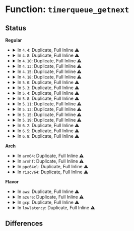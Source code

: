 # Function: <code>timerqueue_getnext</code>

## Status
<b>Regular</b>
<ul>
<li>
<details>
<summary>In <code>4.4</code>: Duplicate, Full Inline ⚠️</summary>

**Collision:** Static Duplication

**Inline:** Full

**Transformation:** False

**Instances:**

```
In kernel/time/hrtimer.c (0)
Location: include/linux/timerqueue.h:35
Inline: True
```
```
In kernel/time/timer_list.c (0)
Location: include/linux/timerqueue.h:35
Inline: True
```
```
In kernel/time/alarmtimer.c (0)
Location: include/linux/timerqueue.h:35
Inline: True
```
```
In drivers/rtc/interface.c (0)
Location: include/linux/timerqueue.h:35
Inline: True
```
</details>
</li>
<li>
<details>
<summary>In <code>4.8</code>: Duplicate, Full Inline ⚠️</summary>

**Collision:** Static Duplication

**Inline:** Full

**Transformation:** False

**Instances:**

```
In kernel/time/hrtimer.c (0)
Location: include/linux/timerqueue.h:35
Inline: True
```
```
In kernel/time/timer_list.c (0)
Location: include/linux/timerqueue.h:35
Inline: True
```
```
In kernel/time/alarmtimer.c (0)
Location: include/linux/timerqueue.h:35
Inline: True
```
```
In drivers/rtc/interface.c (0)
Location: include/linux/timerqueue.h:35
Inline: True
```
</details>
</li>
<li>
<details>
<summary>In <code>4.10</code>: Duplicate, Full Inline ⚠️</summary>

**Collision:** Static Duplication

**Inline:** Full

**Transformation:** False

**Instances:**

```
In kernel/time/hrtimer.c (0)
Location: include/linux/timerqueue.h:35
Inline: True
```
```
In kernel/time/timer_list.c (0)
Location: include/linux/timerqueue.h:35
Inline: True
```
```
In kernel/time/alarmtimer.c (0)
Location: include/linux/timerqueue.h:35
Inline: True
```
```
In drivers/rtc/interface.c (0)
Location: include/linux/timerqueue.h:35
Inline: True
```
</details>
</li>
<li>
<details>
<summary>In <code>4.13</code>: Duplicate, Full Inline ⚠️</summary>

**Collision:** Static Duplication

**Inline:** Full

**Transformation:** False

**Instances:**

```
In kernel/time/hrtimer.c (0)
Location: include/linux/timerqueue.h:35
Inline: True
```
```
In kernel/time/timer_list.c (0)
Location: include/linux/timerqueue.h:35
Inline: True
```
```
In kernel/time/alarmtimer.c (0)
Location: include/linux/timerqueue.h:35
Inline: True
```
```
In drivers/rtc/interface.c (0)
Location: include/linux/timerqueue.h:35
Inline: True
```
</details>
</li>
<li>
<details>
<summary>In <code>4.15</code>: Duplicate, Full Inline ⚠️</summary>

**Collision:** Static Duplication

**Inline:** Full

**Transformation:** False

**Instances:**

```
In kernel/time/hrtimer.c (0)
Location: include/linux/timerqueue.h:36
Inline: True
```
```
In kernel/time/timer_list.c (0)
Location: include/linux/timerqueue.h:36
Inline: True
```
```
In kernel/time/alarmtimer.c (0)
Location: include/linux/timerqueue.h:36
Inline: True
```
```
In drivers/rtc/interface.c (0)
Location: include/linux/timerqueue.h:36
Inline: True
```
</details>
</li>
<li>
<details>
<summary>In <code>4.18</code>: Duplicate, Full Inline ⚠️</summary>

**Collision:** Static Duplication

**Inline:** Full

**Transformation:** False

**Instances:**

```
In kernel/time/hrtimer.c (0)
Location: include/linux/timerqueue.h:36
Inline: True
```
```
In kernel/time/timer_list.c (0)
Location: include/linux/timerqueue.h:36
Inline: True
```
```
In kernel/time/alarmtimer.c (0)
Location: include/linux/timerqueue.h:36
Inline: True
```
```
In drivers/rtc/interface.c (0)
Location: include/linux/timerqueue.h:36
Inline: True
```
</details>
</li>
<li>
<details>
<summary>In <code>5.0</code>: Duplicate, Full Inline ⚠️</summary>

**Collision:** Static Duplication

**Inline:** Full

**Transformation:** False

**Instances:**

```
In kernel/time/hrtimer.c (0)
Location: include/linux/timerqueue.h:36
Inline: True
```
```
In kernel/time/timer_list.c (0)
Location: include/linux/timerqueue.h:36
Inline: True
```
```
In kernel/time/alarmtimer.c (0)
Location: include/linux/timerqueue.h:36
Inline: True
```
```
In drivers/rtc/interface.c (0)
Location: include/linux/timerqueue.h:36
Inline: True
```
</details>
</li>
<li>
<details>
<summary>In <code>5.3</code>: Duplicate, Full Inline ⚠️</summary>

**Collision:** Static Duplication

**Inline:** Full

**Transformation:** False

**Instances:**

```
In kernel/time/hrtimer.c (0)
Location: include/linux/timerqueue.h:36
Inline: True
```
```
In kernel/time/timer_list.c (0)
Location: include/linux/timerqueue.h:36
Inline: True
```
```
In kernel/time/alarmtimer.c (0)
Location: include/linux/timerqueue.h:36
Inline: True
```
```
In drivers/rtc/interface.c (0)
Location: include/linux/timerqueue.h:36
Inline: True
```
</details>
</li>
<li>
<details>
<summary>In <code>5.4</code>: Duplicate, Full Inline ⚠️</summary>

**Collision:** Static Duplication

**Inline:** Full

**Transformation:** False

**Instances:**

```
In kernel/time/hrtimer.c (ffffffff81138c44)
Location: include/linux/timerqueue.h:34
Inline: True
Inline callers:
  - kernel/time/hrtimer.c:hrtimers_dead_cpu
  - kernel/time/hrtimer.c:__hrtimer_run_queues
  - kernel/time/hrtimer.c:__hrtimer_next_event_base
```
```
In kernel/time/timer_list.c (ffffffff8113dd77)
Location: include/linux/timerqueue.h:34
Inline: True
Inline callers:
  - kernel/time/timer_list.c:print_cpu
```
```
In kernel/time/alarmtimer.c (ffffffff8113f5ae)
Location: include/linux/timerqueue.h:34
Inline: True
Inline callers:
  - kernel/time/alarmtimer.c:alarmtimer_suspend
```
```
In kernel/time/posix-cpu-timers.c (ffffffff81142dbf)
Location: include/linux/timerqueue.h:34
Inline: True
Inline callers:
  - kernel/time/posix-cpu-timers.c:collect_posix_cputimers
  - kernel/time/posix-cpu-timers.c:cleanup_timers
  - kernel/time/posix-cpu-timers.c:cleanup_timers
  - kernel/time/posix-cpu-timers.c:cleanup_timers
```
```
In drivers/rtc/interface.c (ffffffff81867ef7)
Location: include/linux/timerqueue.h:34
Inline: True
Inline callers:
  - drivers/rtc/interface.c:rtc_timer_do_work
  - drivers/rtc/interface.c:rtc_timer_enqueue
```
</details>
</li>
<li>
<details>
<summary>In <code>5.8</code>: Duplicate, Full Inline ⚠️</summary>

**Collision:** Static Duplication

**Inline:** Full

**Transformation:** False

**Instances:**

```
In kernel/time/hrtimer.c (ffffffff81147b2c)
Location: include/linux/timerqueue.h:34
Inline: True
Inline callers:
  - kernel/time/hrtimer.c:hrtimers_dead_cpu
  - kernel/time/hrtimer.c:__hrtimer_run_queues
  - kernel/time/hrtimer.c:__hrtimer_next_event_base
```
```
In kernel/time/timer_list.c (ffffffff8114ce0e)
Location: include/linux/timerqueue.h:34
Inline: True
Inline callers:
  - kernel/time/timer_list.c:print_active_timers
```
```
In kernel/time/alarmtimer.c (ffffffff8114f311)
Location: include/linux/timerqueue.h:34
Inline: True
Inline callers:
  - kernel/time/alarmtimer.c:alarmtimer_suspend
```
```
In kernel/time/posix-cpu-timers.c (ffffffff811529b3)
Location: include/linux/timerqueue.h:34
Inline: True
Inline callers:
  - kernel/time/posix-cpu-timers.c:collect_posix_cputimers
  - kernel/time/posix-cpu-timers.c:posix_cpu_timers_exit_group
  - kernel/time/posix-cpu-timers.c:posix_cpu_timers_exit_group
  - kernel/time/posix-cpu-timers.c:posix_cpu_timers_exit_group
  - kernel/time/posix-cpu-timers.c:posix_cpu_timers_exit
  - kernel/time/posix-cpu-timers.c:posix_cpu_timers_exit
  - kernel/time/posix-cpu-timers.c:posix_cpu_timers_exit
```
```
In drivers/rtc/interface.c (ffffffff8193bdd1)
Location: include/linux/timerqueue.h:34
Inline: True
Inline callers:
  - drivers/rtc/interface.c:rtc_timer_cancel
  - drivers/rtc/interface.c:rtc_timer_start
  - drivers/rtc/interface.c:rtc_timer_do_work
  - drivers/rtc/interface.c:rtc_timer_enqueue
```
</details>
</li>
<li>
<details>
<summary>In <code>5.11</code>: Duplicate, Full Inline ⚠️</summary>

**Collision:** Static Duplication

**Inline:** Full

**Transformation:** False

**Instances:**

```
In kernel/time/hrtimer.c (ffffffff81143fc1)
Location: include/linux/timerqueue.h:34
Inline: True
Inline callers:
  - kernel/time/hrtimer.c:hrtimers_dead_cpu
  - kernel/time/hrtimer.c:__hrtimer_run_queues
  - kernel/time/hrtimer.c:__hrtimer_next_event_base
```
```
In kernel/time/timer_list.c (ffffffff8114904e)
Location: include/linux/timerqueue.h:34
Inline: True
Inline callers:
  - kernel/time/timer_list.c:print_active_timers
```
```
In kernel/time/alarmtimer.c (ffffffff8114b525)
Location: include/linux/timerqueue.h:34
Inline: True
Inline callers:
  - kernel/time/alarmtimer.c:alarmtimer_suspend
```
```
In kernel/time/posix-cpu-timers.c (ffffffff8114ec13)
Location: include/linux/timerqueue.h:34
Inline: True
Inline callers:
  - kernel/time/posix-cpu-timers.c:collect_posix_cputimers
  - kernel/time/posix-cpu-timers.c:posix_cpu_timers_exit_group
  - kernel/time/posix-cpu-timers.c:posix_cpu_timers_exit_group
  - kernel/time/posix-cpu-timers.c:posix_cpu_timers_exit_group
  - kernel/time/posix-cpu-timers.c:posix_cpu_timers_exit
  - kernel/time/posix-cpu-timers.c:posix_cpu_timers_exit
  - kernel/time/posix-cpu-timers.c:posix_cpu_timers_exit
```
```
In drivers/rtc/interface.c (ffffffff81941d45)
Location: include/linux/timerqueue.h:34
Inline: True
Inline callers:
  - drivers/rtc/interface.c:rtc_timer_do_work
  - drivers/rtc/interface.c:rtc_timer_enqueue
```
</details>
</li>
<li>
<details>
<summary>In <code>5.13</code>: Duplicate, Full Inline ⚠️</summary>

**Collision:** Static Duplication

**Inline:** Full

**Transformation:** False

**Instances:**

```
In kernel/time/hrtimer.c (ffffffff81145151)
Location: include/linux/timerqueue.h:34
Inline: True
Inline callers:
  - kernel/time/hrtimer.c:hrtimers_dead_cpu
  - kernel/time/hrtimer.c:__hrtimer_run_queues
  - kernel/time/hrtimer.c:__hrtimer_next_event_base
```
```
In kernel/time/timer_list.c (ffffffff8114a619)
Location: include/linux/timerqueue.h:34
Inline: True
Inline callers:
  - kernel/time/timer_list.c:print_cpu
```
```
In kernel/time/alarmtimer.c (ffffffff8114c9d5)
Location: include/linux/timerqueue.h:34
Inline: True
Inline callers:
  - kernel/time/alarmtimer.c:alarmtimer_suspend
```
```
In kernel/time/posix-cpu-timers.c (ffffffff811500a3)
Location: include/linux/timerqueue.h:34
Inline: True
Inline callers:
  - kernel/time/posix-cpu-timers.c:collect_posix_cputimers
  - kernel/time/posix-cpu-timers.c:posix_cpu_timers_exit_group
  - kernel/time/posix-cpu-timers.c:posix_cpu_timers_exit_group
  - kernel/time/posix-cpu-timers.c:posix_cpu_timers_exit_group
  - kernel/time/posix-cpu-timers.c:posix_cpu_timers_exit
  - kernel/time/posix-cpu-timers.c:posix_cpu_timers_exit
  - kernel/time/posix-cpu-timers.c:posix_cpu_timers_exit
```
```
In drivers/rtc/interface.c (ffffffff8192581d)
Location: include/linux/timerqueue.h:34
Inline: True
Inline callers:
  - drivers/rtc/interface.c:rtc_timer_cancel
  - drivers/rtc/interface.c:rtc_timer_start
  - drivers/rtc/interface.c:rtc_timer_do_work
  - drivers/rtc/interface.c:rtc_timer_enqueue
```
</details>
</li>
<li>
<details>
<summary>In <code>5.15</code>: Duplicate, Full Inline ⚠️</summary>

**Collision:** Static Duplication

**Inline:** Full

**Transformation:** False

**Instances:**

```
In kernel/time/hrtimer.c (ffffffff811689df)
Location: include/linux/timerqueue.h:34
Inline: True
Inline callers:
  - kernel/time/hrtimer.c:hrtimers_dead_cpu
  - kernel/time/hrtimer.c:__hrtimer_run_queues
  - kernel/time/hrtimer.c:clock_was_set
  - kernel/time/hrtimer.c:__hrtimer_next_event_base
```
```
In kernel/time/timer_list.c (ffffffff8116e327)
Location: include/linux/timerqueue.h:34
Inline: True
Inline callers:
  - kernel/time/timer_list.c:print_cpu
```
```
In kernel/time/alarmtimer.c (ffffffff81170975)
Location: include/linux/timerqueue.h:34
Inline: True
Inline callers:
  - kernel/time/alarmtimer.c:alarmtimer_suspend
```
```
In kernel/time/posix-cpu-timers.c (ffffffff81174263)
Location: include/linux/timerqueue.h:34
Inline: True
Inline callers:
  - kernel/time/posix-cpu-timers.c:collect_posix_cputimers
  - kernel/time/posix-cpu-timers.c:posix_cpu_timers_exit_group
  - kernel/time/posix-cpu-timers.c:posix_cpu_timers_exit_group
  - kernel/time/posix-cpu-timers.c:posix_cpu_timers_exit_group
  - kernel/time/posix-cpu-timers.c:posix_cpu_timers_exit
  - kernel/time/posix-cpu-timers.c:posix_cpu_timers_exit
  - kernel/time/posix-cpu-timers.c:posix_cpu_timers_exit
```
```
In drivers/rtc/interface.c (ffffffff819c878d)
Location: include/linux/timerqueue.h:34
Inline: True
Inline callers:
  - drivers/rtc/interface.c:rtc_timer_cancel
  - drivers/rtc/interface.c:rtc_timer_start
  - drivers/rtc/interface.c:rtc_timer_do_work
  - drivers/rtc/interface.c:rtc_timer_enqueue
```
</details>
</li>
<li>
<details>
<summary>In <code>5.19</code>: Duplicate, Full Inline ⚠️</summary>

**Collision:** Static Duplication

**Inline:** Full

**Transformation:** False

**Instances:**

```
In kernel/time/hrtimer.c (ffffffff8119c52c)
Location: include/linux/timerqueue.h:34
Inline: True
Inline callers:
  - kernel/time/hrtimer.c:hrtimers_dead_cpu
  - kernel/time/hrtimer.c:__hrtimer_run_queues
  - kernel/time/hrtimer.c:clock_was_set
  - kernel/time/hrtimer.c:__hrtimer_next_event_base
```
```
In kernel/time/timer_list.c (ffffffff811a25ea)
Location: include/linux/timerqueue.h:34
Inline: True
Inline callers:
  - kernel/time/timer_list.c:print_cpu
```
```
In kernel/time/alarmtimer.c (ffffffff811a4f5c)
Location: include/linux/timerqueue.h:34
Inline: True
Inline callers:
  - kernel/time/alarmtimer.c:alarmtimer_suspend
```
```
In kernel/time/posix-cpu-timers.c (ffffffff811a8fa3)
Location: include/linux/timerqueue.h:34
Inline: True
Inline callers:
  - kernel/time/posix-cpu-timers.c:collect_posix_cputimers
  - kernel/time/posix-cpu-timers.c:posix_cpu_timers_exit_group
  - kernel/time/posix-cpu-timers.c:posix_cpu_timers_exit_group
  - kernel/time/posix-cpu-timers.c:posix_cpu_timers_exit_group
  - kernel/time/posix-cpu-timers.c:posix_cpu_timers_exit
  - kernel/time/posix-cpu-timers.c:posix_cpu_timers_exit
  - kernel/time/posix-cpu-timers.c:posix_cpu_timers_exit
```
```
In drivers/rtc/class.c (ffffffff81b259b7)
Location: include/linux/timerqueue.h:34
Inline: True
Inline callers:
  - drivers/rtc/class.c:rtc_device_release
```
```
In drivers/rtc/interface.c (ffffffff81b296d7)
Location: include/linux/timerqueue.h:34
Inline: True
Inline callers:
  - drivers/rtc/interface.c:rtc_timer_cancel
  - drivers/rtc/interface.c:rtc_timer_start
  - drivers/rtc/interface.c:rtc_timer_do_work
  - drivers/rtc/interface.c:rtc_timer_enqueue
```
</details>
</li>
<li>
<details>
<summary>In <code>6.2</code>: Duplicate, Full Inline ⚠️</summary>

**Collision:** Static Duplication

**Inline:** Full

**Transformation:** False

**Instances:**

```
In kernel/time/hrtimer.c (ffffffff811daefc)
Location: include/linux/timerqueue.h:34
Inline: True
Inline callers:
  - kernel/time/hrtimer.c:hrtimers_dead_cpu
  - kernel/time/hrtimer.c:__hrtimer_run_queues
  - kernel/time/hrtimer.c:clock_was_set
  - kernel/time/hrtimer.c:__hrtimer_next_event_base
```
```
In kernel/time/timer_list.c (ffffffff811e1b3a)
Location: include/linux/timerqueue.h:34
Inline: True
Inline callers:
  - kernel/time/timer_list.c:print_cpu
```
```
In kernel/time/alarmtimer.c (ffffffff811e486c)
Location: include/linux/timerqueue.h:34
Inline: True
Inline callers:
  - kernel/time/alarmtimer.c:alarmtimer_suspend
```
```
In kernel/time/posix-cpu-timers.c (ffffffff811e8e43)
Location: include/linux/timerqueue.h:34
Inline: True
Inline callers:
  - kernel/time/posix-cpu-timers.c:collect_posix_cputimers
  - kernel/time/posix-cpu-timers.c:posix_cpu_timers_exit_group
  - kernel/time/posix-cpu-timers.c:posix_cpu_timers_exit_group
  - kernel/time/posix-cpu-timers.c:posix_cpu_timers_exit_group
  - kernel/time/posix-cpu-timers.c:posix_cpu_timers_exit
  - kernel/time/posix-cpu-timers.c:posix_cpu_timers_exit
  - kernel/time/posix-cpu-timers.c:posix_cpu_timers_exit
```
```
In drivers/rtc/class.c (ffffffff81cb8f97)
Location: include/linux/timerqueue.h:34
Inline: True
Inline callers:
  - drivers/rtc/class.c:rtc_device_release
```
```
In drivers/rtc/interface.c (ffffffff81cbd2a7)
Location: include/linux/timerqueue.h:34
Inline: True
Inline callers:
  - drivers/rtc/interface.c:rtc_timer_cancel
  - drivers/rtc/interface.c:rtc_timer_start
  - drivers/rtc/interface.c:rtc_timer_do_work
  - drivers/rtc/interface.c:rtc_timer_enqueue
```
</details>
</li>
<li>
<details>
<summary>In <code>6.5</code>: Duplicate, Full Inline ⚠️</summary>

**Collision:** Static Duplication

**Inline:** Full

**Transformation:** False

**Instances:**

```
In kernel/time/hrtimer.c (ffffffff811ef452)
Location: include/linux/timerqueue.h:34
Inline: True
Inline callers:
  - kernel/time/hrtimer.c:hrtimers_dead_cpu
  - kernel/time/hrtimer.c:__hrtimer_run_queues
  - kernel/time/hrtimer.c:clock_was_set
  - kernel/time/hrtimer.c:__hrtimer_next_event_base
```
```
In kernel/time/timer_list.c (ffffffff811f609a)
Location: include/linux/timerqueue.h:34
Inline: True
Inline callers:
  - kernel/time/timer_list.c:print_cpu
```
```
In kernel/time/alarmtimer.c (ffffffff811f8ecc)
Location: include/linux/timerqueue.h:34
Inline: True
Inline callers:
  - kernel/time/alarmtimer.c:alarmtimer_suspend
```
```
In kernel/time/posix-cpu-timers.c (ffffffff811fd41c)
Location: include/linux/timerqueue.h:34
Inline: True
Inline callers:
  - kernel/time/posix-cpu-timers.c:collect_posix_cputimers
  - kernel/time/posix-cpu-timers.c:posix_cpu_timers_exit_group
  - kernel/time/posix-cpu-timers.c:posix_cpu_timers_exit_group
  - kernel/time/posix-cpu-timers.c:posix_cpu_timers_exit_group
  - kernel/time/posix-cpu-timers.c:posix_cpu_timers_exit
  - kernel/time/posix-cpu-timers.c:posix_cpu_timers_exit
  - kernel/time/posix-cpu-timers.c:posix_cpu_timers_exit
```
```
In drivers/rtc/class.c (ffffffff81d206c7)
Location: include/linux/timerqueue.h:34
Inline: True
Inline callers:
  - drivers/rtc/class.c:rtc_device_release
```
```
In drivers/rtc/interface.c (ffffffff81d24bb7)
Location: include/linux/timerqueue.h:34
Inline: True
Inline callers:
  - drivers/rtc/interface.c:rtc_timer_cancel
  - drivers/rtc/interface.c:rtc_timer_start
  - drivers/rtc/interface.c:rtc_timer_do_work
  - drivers/rtc/interface.c:rtc_timer_enqueue
  - drivers/rtc/interface.c:rtc_update_irq_enable
```
</details>
</li>
<li>
<details>
<summary>In <code>6.8</code>: Duplicate, Full Inline ⚠️</summary>

**Collision:** Static Duplication

**Inline:** Full

**Transformation:** False

**Instances:**

```
In kernel/time/hrtimer.c (ffffffff812055da)
Location: include/linux/timerqueue.h:23
Inline: True
Inline callers:
  - kernel/time/hrtimer.c:hrtimers_cpu_dying
  - kernel/time/hrtimer.c:__hrtimer_run_queues
  - kernel/time/hrtimer.c:clock_was_set
  - kernel/time/hrtimer.c:__hrtimer_next_event_base
```
```
In kernel/time/timer_list.c (ffffffff8120c23a)
Location: include/linux/timerqueue.h:23
Inline: True
Inline callers:
  - kernel/time/timer_list.c:print_cpu
```
```
In kernel/time/alarmtimer.c (ffffffff8120f06c)
Location: include/linux/timerqueue.h:23
Inline: True
Inline callers:
  - kernel/time/alarmtimer.c:alarmtimer_suspend
```
```
In kernel/time/posix-cpu-timers.c (ffffffff8121361c)
Location: include/linux/timerqueue.h:23
Inline: True
Inline callers:
  - kernel/time/posix-cpu-timers.c:collect_posix_cputimers
  - kernel/time/posix-cpu-timers.c:posix_cpu_timers_exit_group
  - kernel/time/posix-cpu-timers.c:posix_cpu_timers_exit_group
  - kernel/time/posix-cpu-timers.c:posix_cpu_timers_exit_group
  - kernel/time/posix-cpu-timers.c:posix_cpu_timers_exit
  - kernel/time/posix-cpu-timers.c:posix_cpu_timers_exit
  - kernel/time/posix-cpu-timers.c:posix_cpu_timers_exit
```
```
In drivers/rtc/class.c (ffffffff81dd63f7)
Location: include/linux/timerqueue.h:23
Inline: True
Inline callers:
  - drivers/rtc/class.c:rtc_device_release
```
```
In drivers/rtc/interface.c (ffffffff81dda917)
Location: include/linux/timerqueue.h:23
Inline: True
Inline callers:
  - drivers/rtc/interface.c:rtc_timer_cancel
  - drivers/rtc/interface.c:rtc_timer_start
  - drivers/rtc/interface.c:rtc_timer_do_work
  - drivers/rtc/interface.c:rtc_timer_enqueue
  - drivers/rtc/interface.c:rtc_update_irq_enable
```
</details>
</li>
</ul>
<b>Arch</b>
<ul>
<li>
<details>
<summary>In <code>arm64</code>: Duplicate, Full Inline ⚠️</summary>

**Collision:** Static Duplication

**Inline:** Full

**Transformation:** False

**Instances:**

```
In kernel/time/hrtimer.c (ffff8000101a2814)
Location: include/linux/timerqueue.h:34
Inline: True
Inline callers:
  - kernel/time/hrtimer.c:hrtimers_dead_cpu
  - kernel/time/hrtimer.c:__hrtimer_run_queues
  - kernel/time/hrtimer.c:__hrtimer_next_event_base
```
```
In kernel/time/timer_list.c (ffff8000101a7bdc)
Location: include/linux/timerqueue.h:34
Inline: True
Inline callers:
  - kernel/time/timer_list.c:print_active_timers
```
```
In kernel/time/alarmtimer.c (ffff8000101aa1e8)
Location: include/linux/timerqueue.h:34
Inline: True
Inline callers:
  - kernel/time/alarmtimer.c:alarmtimer_suspend
```
```
In kernel/time/posix-cpu-timers.c (ffff8000101ad0dc)
Location: include/linux/timerqueue.h:34
Inline: True
Inline callers:
  - kernel/time/posix-cpu-timers.c:collect_posix_cputimers
  - kernel/time/posix-cpu-timers.c:cleanup_timers
  - kernel/time/posix-cpu-timers.c:cleanup_timers
  - kernel/time/posix-cpu-timers.c:cleanup_timers
```
```
In drivers/rtc/interface.c (ffff800010aa9b2c)
Location: include/linux/timerqueue.h:34
Inline: True
Inline callers:
  - drivers/rtc/interface.c:rtc_timer_do_work
  - drivers/rtc/interface.c:rtc_timer_enqueue
```
</details>
</li>
<li>
<details>
<summary>In <code>armhf</code>: Duplicate, Full Inline ⚠️</summary>

**Collision:** Static Duplication

**Inline:** Full

**Transformation:** False

**Instances:**

```
In kernel/time/hrtimer.c (c03ec4dc)
Location: include/linux/timerqueue.h:34
Inline: True
Inline callers:
  - kernel/time/hrtimer.c:hrtimers_dead_cpu
  - kernel/time/hrtimer.c:__hrtimer_run_queues
  - kernel/time/hrtimer.c:__hrtimer_next_event_base
```
```
In kernel/time/timer_list.c (c03f2d08)
Location: include/linux/timerqueue.h:34
Inline: True
Inline callers:
  - kernel/time/timer_list.c:print_cpu
```
```
In kernel/time/alarmtimer.c (c03f4a80)
Location: include/linux/timerqueue.h:34
Inline: True
Inline callers:
  - kernel/time/alarmtimer.c:alarmtimer_suspend
```
```
In kernel/time/posix-cpu-timers.c (c03f7f00)
Location: include/linux/timerqueue.h:34
Inline: True
Inline callers:
  - kernel/time/posix-cpu-timers.c:collect_posix_cputimers
  - kernel/time/posix-cpu-timers.c:cleanup_timers
  - kernel/time/posix-cpu-timers.c:cleanup_timers
  - kernel/time/posix-cpu-timers.c:cleanup_timers
```
```
In drivers/rtc/interface.c (c0b88984)
Location: include/linux/timerqueue.h:34
Inline: True
Inline callers:
  - drivers/rtc/interface.c:rtc_timer_do_work
  - drivers/rtc/interface.c:rtc_timer_enqueue
```
</details>
</li>
<li>
<details>
<summary>In <code>ppc64el</code>: Duplicate, Full Inline ⚠️</summary>

**Collision:** Static Duplication

**Inline:** Full

**Transformation:** False

**Instances:**

```
In kernel/time/hrtimer.c (c000000000203d68)
Location: include/linux/timerqueue.h:34
Inline: True
Inline callers:
  - kernel/time/hrtimer.c:hrtimers_dead_cpu
  - kernel/time/hrtimer.c:__hrtimer_run_queues
  - kernel/time/hrtimer.c:__hrtimer_next_event_base
```
```
In kernel/time/timer_list.c (c00000000020a754)
Location: include/linux/timerqueue.h:34
Inline: True
Inline callers:
  - kernel/time/timer_list.c:print_cpu
```
```
In kernel/time/alarmtimer.c (c00000000020ca98)
Location: include/linux/timerqueue.h:34
Inline: True
Inline callers:
  - kernel/time/alarmtimer.c:alarmtimer_suspend
```
```
In kernel/time/posix-cpu-timers.c (c000000000210ec0)
Location: include/linux/timerqueue.h:34
Inline: True
Inline callers:
  - kernel/time/posix-cpu-timers.c:collect_posix_cputimers
  - kernel/time/posix-cpu-timers.c:cleanup_timers
  - kernel/time/posix-cpu-timers.c:cleanup_timers
  - kernel/time/posix-cpu-timers.c:cleanup_timers
```
```
In drivers/rtc/interface.c (c000000000b8bc94)
Location: include/linux/timerqueue.h:34
Inline: True
Inline callers:
  - drivers/rtc/interface.c:rtc_timer_do_work
  - drivers/rtc/interface.c:rtc_timer_enqueue
```
</details>
</li>
<li>
<details>
<summary>In <code>riscv64</code>: Duplicate, Full Inline ⚠️</summary>

**Collision:** Static Duplication

**Inline:** Full

**Transformation:** False

**Instances:**

```
In kernel/time/hrtimer.c (ffffffe00012e8a0)
Location: include/linux/timerqueue.h:34
Inline: True
Inline callers:
  - kernel/time/hrtimer.c:__hrtimer_run_queues
  - kernel/time/hrtimer.c:__hrtimer_next_event_base
```
```
In kernel/time/timer_list.c (ffffffe000133874)
Location: include/linux/timerqueue.h:34
Inline: True
Inline callers:
  - kernel/time/timer_list.c:print_cpu
```
```
In kernel/time/alarmtimer.c (ffffffe000134edc)
Location: include/linux/timerqueue.h:34
Inline: True
Inline callers:
  - kernel/time/alarmtimer.c:alarmtimer_suspend
```
```
In kernel/time/posix-cpu-timers.c (ffffffe000136f80)
Location: include/linux/timerqueue.h:34
Inline: True
Inline callers:
  - kernel/time/posix-cpu-timers.c:collect_posix_cputimers
  - kernel/time/posix-cpu-timers.c:cleanup_timers
  - kernel/time/posix-cpu-timers.c:cleanup_timers
  - kernel/time/posix-cpu-timers.c:cleanup_timers
```
```
In drivers/rtc/interface.c (ffffffe0006b51d0)
Location: include/linux/timerqueue.h:34
Inline: True
Inline callers:
  - drivers/rtc/interface.c:rtc_timer_do_work
  - drivers/rtc/interface.c:rtc_timer_enqueue
```
</details>
</li>
</ul>
<b>Flavor</b>
<ul>
<li>
<details>
<summary>In <code>aws</code>: Duplicate, Full Inline ⚠️</summary>

**Collision:** Static Duplication

**Inline:** Full

**Transformation:** False

**Instances:**

```
In kernel/time/hrtimer.c (ffffffff811313f4)
Location: include/linux/timerqueue.h:34
Inline: True
Inline callers:
  - kernel/time/hrtimer.c:hrtimers_dead_cpu
  - kernel/time/hrtimer.c:__hrtimer_run_queues
  - kernel/time/hrtimer.c:__hrtimer_next_event_base
```
```
In kernel/time/timer_list.c (ffffffff81136527)
Location: include/linux/timerqueue.h:34
Inline: True
Inline callers:
  - kernel/time/timer_list.c:print_cpu
```
```
In kernel/time/alarmtimer.c (ffffffff81137d5e)
Location: include/linux/timerqueue.h:34
Inline: True
Inline callers:
  - kernel/time/alarmtimer.c:alarmtimer_suspend
```
```
In kernel/time/posix-cpu-timers.c (ffffffff8113b56f)
Location: include/linux/timerqueue.h:34
Inline: True
Inline callers:
  - kernel/time/posix-cpu-timers.c:collect_posix_cputimers
  - kernel/time/posix-cpu-timers.c:cleanup_timers
  - kernel/time/posix-cpu-timers.c:cleanup_timers
  - kernel/time/posix-cpu-timers.c:cleanup_timers
```
```
In drivers/rtc/interface.c (ffffffff8181aba7)
Location: include/linux/timerqueue.h:34
Inline: True
Inline callers:
  - drivers/rtc/interface.c:rtc_timer_do_work
  - drivers/rtc/interface.c:rtc_timer_enqueue
```
</details>
</li>
<li>
<details>
<summary>In <code>azure</code>: Duplicate, Full Inline ⚠️</summary>

**Collision:** Static Duplication

**Inline:** Full

**Transformation:** False

**Instances:**

```
In kernel/time/hrtimer.c (ffffffff81123e5e)
Location: include/linux/timerqueue.h:34
Inline: True
Inline callers:
  - kernel/time/hrtimer.c:hrtimers_dead_cpu
  - kernel/time/hrtimer.c:__hrtimer_run_queues
  - kernel/time/hrtimer.c:__hrtimer_next_event_base
```
```
In kernel/time/timer_list.c (ffffffff81128f77)
Location: include/linux/timerqueue.h:34
Inline: True
Inline callers:
  - kernel/time/timer_list.c:print_cpu
```
```
In kernel/time/alarmtimer.c (ffffffff8112a7ae)
Location: include/linux/timerqueue.h:34
Inline: True
Inline callers:
  - kernel/time/alarmtimer.c:alarmtimer_suspend
```
```
In kernel/time/posix-cpu-timers.c (ffffffff8112dfaf)
Location: include/linux/timerqueue.h:34
Inline: True
Inline callers:
  - kernel/time/posix-cpu-timers.c:collect_posix_cputimers
  - kernel/time/posix-cpu-timers.c:cleanup_timers
  - kernel/time/posix-cpu-timers.c:cleanup_timers
  - kernel/time/posix-cpu-timers.c:cleanup_timers
```
```
In drivers/rtc/interface.c (ffffffff817e2297)
Location: include/linux/timerqueue.h:34
Inline: True
Inline callers:
  - drivers/rtc/interface.c:rtc_timer_do_work
  - drivers/rtc/interface.c:rtc_timer_enqueue
```
</details>
</li>
<li>
<details>
<summary>In <code>gcp</code>: Duplicate, Full Inline ⚠️</summary>

**Collision:** Static Duplication

**Inline:** Full

**Transformation:** False

**Instances:**

```
In kernel/time/hrtimer.c (ffffffff8112f114)
Location: include/linux/timerqueue.h:34
Inline: True
Inline callers:
  - kernel/time/hrtimer.c:hrtimers_dead_cpu
  - kernel/time/hrtimer.c:__hrtimer_run_queues
  - kernel/time/hrtimer.c:__hrtimer_next_event_base
```
```
In kernel/time/timer_list.c (ffffffff81134247)
Location: include/linux/timerqueue.h:34
Inline: True
Inline callers:
  - kernel/time/timer_list.c:print_cpu
```
```
In kernel/time/alarmtimer.c (ffffffff81135a7e)
Location: include/linux/timerqueue.h:34
Inline: True
Inline callers:
  - kernel/time/alarmtimer.c:alarmtimer_suspend
```
```
In kernel/time/posix-cpu-timers.c (ffffffff8113928f)
Location: include/linux/timerqueue.h:34
Inline: True
Inline callers:
  - kernel/time/posix-cpu-timers.c:collect_posix_cputimers
  - kernel/time/posix-cpu-timers.c:cleanup_timers
  - kernel/time/posix-cpu-timers.c:cleanup_timers
  - kernel/time/posix-cpu-timers.c:cleanup_timers
```
```
In drivers/rtc/interface.c (ffffffff8185c087)
Location: include/linux/timerqueue.h:34
Inline: True
Inline callers:
  - drivers/rtc/interface.c:rtc_timer_do_work
  - drivers/rtc/interface.c:rtc_timer_enqueue
```
</details>
</li>
<li>
<details>
<summary>In <code>lowlatency</code>: Duplicate, Full Inline ⚠️</summary>

**Collision:** Static Duplication

**Inline:** Full

**Transformation:** False

**Instances:**

```
In kernel/time/hrtimer.c (ffffffff8113bb14)
Location: include/linux/timerqueue.h:34
Inline: True
Inline callers:
  - kernel/time/hrtimer.c:hrtimers_dead_cpu
  - kernel/time/hrtimer.c:__hrtimer_run_queues
  - kernel/time/hrtimer.c:__hrtimer_next_event_base
```
```
In kernel/time/timer_list.c (ffffffff81140c67)
Location: include/linux/timerqueue.h:34
Inline: True
Inline callers:
  - kernel/time/timer_list.c:print_cpu
```
```
In kernel/time/alarmtimer.c (ffffffff811424ae)
Location: include/linux/timerqueue.h:34
Inline: True
Inline callers:
  - kernel/time/alarmtimer.c:alarmtimer_suspend
```
```
In kernel/time/posix-cpu-timers.c (ffffffff81145d2f)
Location: include/linux/timerqueue.h:34
Inline: True
Inline callers:
  - kernel/time/posix-cpu-timers.c:collect_posix_cputimers
  - kernel/time/posix-cpu-timers.c:cleanup_timers
  - kernel/time/posix-cpu-timers.c:cleanup_timers
  - kernel/time/posix-cpu-timers.c:cleanup_timers
```
```
In drivers/rtc/interface.c (ffffffff81877287)
Location: include/linux/timerqueue.h:34
Inline: True
Inline callers:
  - drivers/rtc/interface.c:rtc_timer_do_work
  - drivers/rtc/interface.c:rtc_timer_enqueue
```
</details>
</li>
</ul>

## Differences

